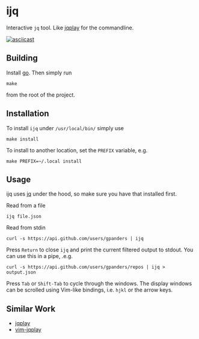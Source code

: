ijq
===

Interactive `jq` tool. Like [jqplay][] for the commandline.

[![asciicast](https://asciinema.org/a/333292.svg)](https://asciinema.org/a/333292)

[jqplay]: https://jqplay.org

Building
--------

Install [go][golang]. Then simply run

    make

from the root of the project.

[golang]: https://golang.org/dl/

Installation
------------

To install `ijq` under `/usr/local/bin/` simply use

    make install

To install to another location, set the `PREFIX` variable, e.g.

    make PREFIX=~/.local install

Usage
-----

ijq uses [jq][] under the hood, so make sure you have that installed first.

Read from a file

    ijq file.json

Read from stdin

    curl -s https://api.github.com/users/gpanders | ijq

Press `Return` to close `ijq` and print the current filtered output to stdout.
You can use this in a pipe, .e.g.

    curl -s https://api.github.com/users/gpanders/repos | ijq > output.json

Press `Tab` or `Shift-Tab` to cycle through the windows. The display windows
can be scrolled using Vim-like bindings, i.e. `hjkl` or the arrow keys.

[jq]: https://stedolan.github.io/jq/

Similar Work
------------

- [jqplay][]
- [vim-jqplay][]

[vim-jqplay]: https://github.com/bfrg/vim-jqplay
